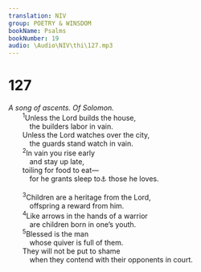 ```yaml
---
translation: NIV
group: POETRY & WINSDOM
bookName: Psalms 
bookNumber: 19
audio: \Audio\NIV\thi\127.mp3
---
```


<div class="title"><h1>127</h1><i>A song of ascents. Of Solomon.</i></div>
<span class="verse thi_127_1">  <sup>1</sup>Unless the Lord builds the house, <br/>   the builders labor in vain. <br/>  Unless the Lord watches over the city, <br/>   the guards stand watch in vain. <br/></span>
<span class="verse thi_127_2">  <sup>2</sup>In vain you rise early <br/>   and stay up late, <br/>  toiling for food to eat— <br/>   for he grants sleep to<a data-toggle="tooltip" data-placement="bottom" title="Or eat— / for while they sleep he provides for">⚓</a> those he loves. <br/><br/></span>
<span class="verse thi_127_3">  <sup>3</sup>Children are a heritage from the Lord, <br/>   offspring a reward from him. <br/></span>
<span class="verse thi_127_4">  <sup>4</sup>Like arrows in the hands of a warrior <br/>   are children born in one’s youth. <br/></span>
<span class="verse thi_127_5">  <sup>5</sup>Blessed is the man <br/>   whose quiver is full of them. <br/>  They will not be put to shame <br/>   when they contend with their opponents in court. <br/></span>
